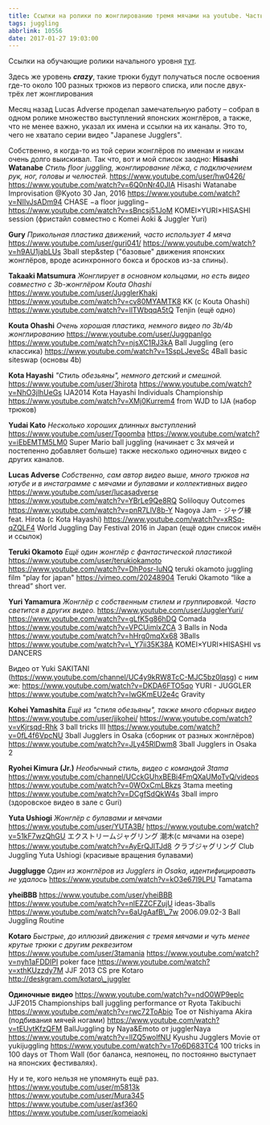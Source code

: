 ```yaml
---
title: Ссылки на ролики по жонглированию тремя мячами на youtube. Часть 2
tags: juggling
abbrlink: 10556
date: 2017-01-27 19:03:00
---
```


Ссылки на обучающие ролики начального уровня [тут](http://spiiin.livejournal.com/55492.html).

Здесь же уровень ***crazy***, такие трюки будут получаться после освоения где-то около 100 разных трюков из первого списка, или после двух-трёх лет жонглирования 

Месяц назад Lucas Adverse проделал замечательную работу – собрал в одном ролике множество выступлений японских жонглёров, а также, что не менее важно, указал их имена и ссылки на их каналы.  Это то, чего не хватало серии видео "Japanese Jugglers". 

Собственно, я когда-то из той серии жонглёров по именам и никам очень долго выискивал. Так что, вот и мой список заодно:
**Hisashi Watanabe** *Стиль floor juggling, жонглирование лёжа, с подключением рук, ног, головы и челюстей.*
https://www.youtube.com/user/hw0426/
https://www.youtube.com/watch?v=6Q0nNr40JIA Hisashi Watanabe Improvisation @Kyoto 30 Jan, 2016
https://www.youtube.com/watch?v=NIIvJsADm94 CHASE −a floor juggling−
https://www.youtube.com/watch?v=sBncsj51JoM KOMEI×YURI×HISASHI session (фристайл совместно с Komei Aoki & Juggler Yuri)

**Gury** *Прикольная пластика движений, часто использует 4 мяча*
https://www.youtube.com/user/guri041/
https://www.youtube.com/watch?v=h9AU1jabLUs 3ball step&step ("базовые" движения японских жонглёров, вроде асинхронного бокса и бросков из-за спины).

**Takaaki Matsumura** *Жонглирует в основном кольцами, но есть видео совместно с 3b-жонглёром Kouta Ohashi*
https://www.youtube.com/user/JugglerKhaki
https://www.youtube.com/watch?v=cv80MYAMTK8 KK (с Kouta Ohashi)
https://www.youtube.com/watch?v=llTWbqqA5tQ Tenjin (ещё одно)

**Kouta Ohashi** *Очень хорошая пластика, немного видео по 3b/4b жонглированию*
https://www.youtube.com/user/JuggpanIgo
https://www.youtube.com/watch?v=njsXC1RJ3kA Ball Juggling (его классика)
https://www.youtube.com/watch?v=1SspLJeveSc 4Ball basic siteswap (основы 4b)

**Kota Hayashi** *"Стиль обезьяны", немного детский и смешной.*
https://www.youtube.com/user/3hirota
https://www.youtube.com/watch?v=NhO3jlhUeGs IJA2014 Kota Hayashi Individuals Championship
https://www.youtube.com/watch?v=XMj0Kurrem4 from WJD to IJA (набор трюков)

**Yudai Kato** *Несколько хороших длинных выступлений*
https://www.youtube.com/user/Tgoomba
https://www.youtube.com/watch?v=iEbEMTM5LM0 Super Mario ball juggling (начинает с 3х мячей и постепенно добавляет больше) также несколько одиночных видео с других каналов.

**Lucas Adverse** *Собственно, сам автор видео выше, много трюков на ютубе и в инстаграмме с мячами и булавами и коллективных видео*
https://www.youtube.com/user/lucasadverse
https://www.youtube.com/watch?v=YBrLe9Qe8RQ Soliloquy Outcomes
https://www.youtube.com/watch?v=pnR7LlV8b-Y Nagoya Jam - ジャグ練 feat. Hirota (с Kota Hayashi)
https://www.youtube.com/watch?v=xRSq-qZQLF4 World Juggling Day Festival 2016 in Japan (ещё один список имён и ссылок)

**Teruki Okamoto** *Ещё один жонглёр с фантастической пластикой*
https://www.youtube.com/user/terukiokamoto
https://www.youtube.com/watch?v=DhPosr-IuNQ teruki okamoto juggling film "play for japan"
https://vimeo.com/20248904 Teruki Okamoto “like a thread” short ver.

**Yuri Yamamura** *Жонглёр с собственным стилем и группировкой. Часто светится в других видео.* 
https://www.youtube.com/user/JugglerYuri/
https://www.youtube.com/watch?v=gLfK5g86hDQ Comada
https://www.youtube.com/watch?v=VPCUimlxZCA 3 Balls in Noda
https://www.youtube.com/watch?v=hHrg0mqXx68 3Balls
https://www.youtube.com/watch?v=\_Y7ii35K38A KOMEI×YURI×HISASHI vs DANCERS

Видео от Yuki SAKITANI (https://www.youtube.com/channel/UC4y9kRW8TcC-MJC5bz0lqsg) с ним же:
https://www.youtube.com/watch?v=DKDA6FTO5qo YURI - JUGGLER 
https://www.youtube.com/watch?v=lwGKmEU2e4c Gravity

**Kohei Yamashita** *Ещё из "стиля обезьяны", также много сборных видео*
https://www.youtube.com/user/jjkohei/
https://www.youtube.com/watch?v=vKjrsqd-Rhk 3 ball tricks Ⅲ
https://www.youtube.com/watch?v=0fL4f6VpcNU 3ball Jugglers in Osaka (сборник от разных жонглёров)
https://www.youtube.com/watch?v=JLy45RlDwm8 3ball Jugglers in Osaka 2

**Ryohei Kimura (Jr.)** *Необычный стиль, видео с командой 3tama*
https://www.youtube.com/channel/UCckGUhxBEBi4FmQXaUMoTvQ/videos
https://www.youtube.com/watch?v=0WOxCmLBkzs 3tama meeting
https://www.youtube.com/watch?v=DCgfSdQkW4s 3ball impro (здоровское видео в зале с Guri)

**Yuta Ushiogi** *Жонглёр с булавами и мячами*
https://www.youtube.com/user/YUTA3B/
https://www.youtube.com/watch?v=51kF7wzQhGU エクストリームジャグリング 潮木(с мячами на озере)
https://www.youtube.com/watch?v=AyErQJlTJd8 クラブジャグリング Club Juggling Yuta Ushiogi (красивые вращения булавами)

**Jugglugge** *Один из жонглёров из Jugglers in Osaka, идентифицировать не удалось*
https://www.youtube.com/watch?v=kO3e67I9LPU Tamatama

**yheiBBB** 
https://www.youtube.com/user/yheiBBB
https://www.youtube.com/watch?v=nlEZZCFZujU ideas-3balls
https://www.youtube.com/watch?v=6aUgAafB\_7w 2006.09.02-3 Ball Juggling Routine

**Kotaro** *Быстрые, до иллюзий движения с тремя мячами и чуть менее крутые трюки с другим реквезитом*
https://www.youtube.com/user/3tamania
https://www.youtube.com/watch?v=nyh1aFDDIPI poker face
https://www.youtube.com/watch?v=xthKUzzdy7M JJF 2013 CS pre Kotaro
http://deskgram.com/kotaro\_juggler

**Одиночные видео**
https://www.youtube.com/watch?v=ndO0WP9eplc JJF2015 Championships ball juggling performance от Ryota Takibuchi
https://www.youtube.com/watch?v=rwc72ToAbio Toe от Nishiyama Akira (подбивания мячей ногами)
https://www.youtube.com/watch?v=tEUvtKfzQFM BallJuggling by Naya&Emoto от jugglerNaya
https://www.youtube.com/watch?v=llZQ5wolfNU Kyushu Jugglers Movie от yukijuggling
https://www.youtube.com/watch?v=17o6D683TC4 100 tricks in 100 days от Thom Wall (бог баланса, неяпонец, по постоянно выступает на японских фестивалях).

Ну и те, кого нельзя не упомянуть ещё раз.
https://www.youtube.com/user/m5813k
https://www.youtube.com/user/Mura345
https://www.youtube.com/user/asf360
https://www.youtube.com/user/komeiaoki